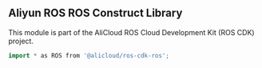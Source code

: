 ## Aliyun ROS ROS Construct Library

This module is part of the AliCloud ROS Cloud Development Kit (ROS CDK) project.

```go
import * as ROS from '@alicloud/ros-cdk-ros';
```
